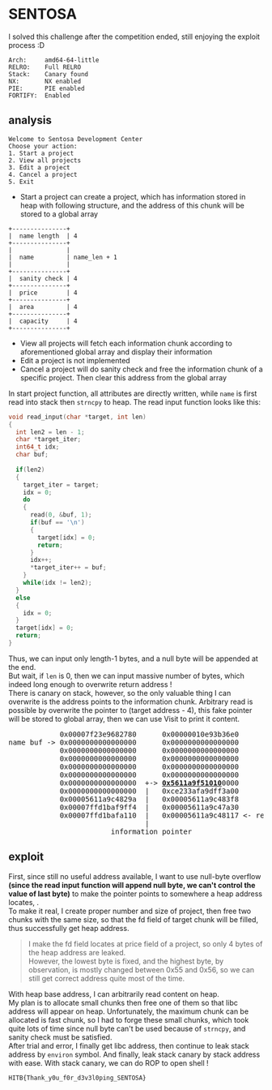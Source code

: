 # SENTOSA

I solved this challenge after the competition ended, still enjoying the exploit process :D

```
Arch:     amd64-64-little
RELRO:    Full RELRO
Stack:    Canary found
NX:       NX enabled
PIE:      PIE enabled
FORTIFY:  Enabled
```

## analysis

```
Welcome to Sentosa Development Center
Choose your action:
1. Start a project
2. View all projects
3. Edit a project
4. Cancel a project
5. Exit
```

* Start a project can create a project, which has information stored in heap with following structure, and the address of this chunk will be stored to a global array

```
+---------------+
|  name length  | 4
+---------------+
|               |
|  name         | name_len + 1
|               |
+---------------+
|  sanity check | 4
+---------------+
|  price        | 4
+---------------+
|  area         | 4
+---------------+
|  capacity     | 4
+---------------+
```

* View all projects will fetch each information chunk according to aforementioned global array and display their information
* Edit a project is not implemented
* Cancel a project will do sanity check and free the information chunk of a specific project. Then clear this address from the global array

In start project function, all attributes are directly written, while `name` is first read into stack then `strncpy` to heap. The read input function looks like this:

```c
void read_input(char *target, int len)
{
  int len2 = len - 1;
  char *target_iter;
  int64_t idx;
  char buf;
	
  if(len2)
  {
    target_iter = target;
    idx = 0;
    do
    {
      read(0, &buf, 1);
      if(buf == '\n')
      {
        target[idx] = 0;
        return;
      }
      idx++;
      *target_iter++ = buf;
    }
    while(idx != len2);
  }
  else
  {
    idx = 0;
  }
  target[idx] = 0;
  return;
}
```

Thus, we can input only length-1 bytes, and a null byte will be appended at the end.  
But wait, if `len` is 0, then we can input massive number of bytes, which indeed long enough to overwrite return address !  
There is canary on stack, however, so the only valuable thing I can overwrite is the address points to the information chunk. Arbitrary read is possible by overwrite the pointer to (target address - 4), this fake pointer will be stored to global array, then we can use Visit to print it content.

<pre>
            0x00007f23e9682780      0x00000010e93b36e0
name buf -> 0x0000000000000000      0x0000000000000000
            0x0000000000000000      0x0000000000000000
            0x0000000000000000      0x0000000000000000
            0x0000000000000000      0x0000000000000000
            0x0000000000000000      0x0000000000000000
            0x0000000000000000  +-> <u><b>0x5611a9f51010</b></u>0000
            0x0000000000000000  |   0xce233afa9dff3a00
            0x00005611a9c4829a  |   0x00005611a9c483f8
            0x00007ffd1baf9ff4  |   0x00005611a9c47a30
            0x00007ffd1bafa110  |   0x00005611a9c48117 <- ret address of Start project
                                |
                        information pointer
</pre>

## exploit

First, since still no useful address available, I want to use null-byte overflow **(since the read input function will append null byte, we can't control the value of last byte)** to make the pointer points to somewhere a heap address locates, .  
To make it real, I create proper number and size of project, then free two chunks with the same size, so that the fd field of target chunk will be filled, thus successfully get heap address.

> I make the fd field locates at price field of a project, so only 4 bytes of the heap address are leaked.  
> However, the lowest byte is fixed, and the highest byte, by observation, is mostly changed between 0x55 and 0x56, so we can still get correct address quite most of the time.


With heap base address, I can arbitrarily read content on heap.  
My plan is to allocate small chunks then free one of them so that libc address will appear on heap. Unfortunately, the maximum chunk can be allocated is fast chunk, so I had to forge these small chunks, which took quite lots of time since null byte can't be used because of `strncpy`, and sanity check must be satisfied.  
After trial and error, I finally get libc address, then continue to leak stack address by `environ` symbol. And finally, leak stack canary by stack address with ease.
With stack canary, we can do ROP to open shell !

`HITB{Thank_y0u_f0r_d3v3l0ping_SENTOSA}`
